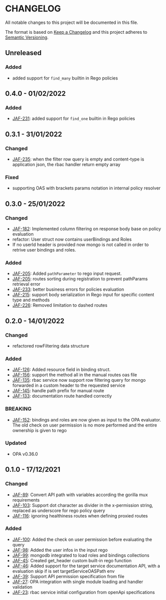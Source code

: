# CHANGELOG

All notable changes to this project will be documented in this file.

The format is based on [Keep a Changelog](http://keepachangelog.com/en/1.0.0/)
and this project adheres to [Semantic Versioning](http://semver.org/spec/v2.0.0.html).

## Unreleased

### Added

- added support for `find_many` builtin in Rego policies

## 0.4.0 - 01/02/2022

### Added

- [JAF-231](https://makeitapp.atlassian.net/browse/JAF-231): added support for `find_one` builtin in Rego policies

## 0.3.1 - 31/01/2022

### Changed

- [JAF-235](https://makeitapp.atlassian.net/browse/JAF-235): when the filter row query is empty and content-type is application json, the rbac handler return empty array

### Fixed

- supporting OAS with brackets params notation in internal policy resolver

## 0.3.0 - 25/01/2022

### Changed

- [JAF-182](https://makeitapp.atlassian.net/browse/JAF-182): Implemented column filtering on response body base on policy evaluation
- refactor: User struct now contains userBindings and Roles
- If no userId header is provided now mongo is not called in order to retrive user bindings and roles.

### Added

- [JAF-205](https://makeitapp.atlassian.net/browse/JAF-205): Added `pathParameter` to rego input request.
- [JAF-205](https://makeitapp.atlassian.net/browse/JAF-205): routes sorting during registration to prevent pathParams retrieval error
- [JAF-233](https://makeitapp.atlassian.net/browse/JAF-233): better business errors for policies evaluation
- [JAF-215](https://makeitapp.atlassian.net/browse/JAF-215): support body serialization in Rego input for specific content type and methods
- [JAF-226](https://makeitapp.atlassian.net/browse/JAF-226): Removed limitation to dashed routes

## 0.2.0 - 14/01/2022

### Changed

- refactored rowFiltering data structure

### Added

- [JAF-126](https://makeitapp.atlassian.net/browse/JAF-126): Added resource field in binding struct.
- [JAF-156](https://makeitapp.atlassian.net/browse/JAF-156): support the method all in the manual routes oas file
- [JAF-135](https://makeitapp.atlassian.net/browse/JAF-135): rbac service now support row filtering query for mongo forwarded in a custom header to the requested service
- [JAF-145](https://makeitapp.atlassian.net/browse/JAF-145): handle path prefix for manual route
- [JAF-133](https://makeitapp.atlassian.net/browse/JAF-133): documentation route handled correctly

### BREAKING

- [JAF-152](https://makeitapp.atlassian.net/browse/JAF-152): bindings and roles are now given as input to the OPA evaluator. The old check on user permission is no more performed and the entire ownership is given to rego

### Updated

- OPA v0.36.0

## 0.1.0 - 17/12/2021

### Changed

- [JAF-89](https://makeitapp.atlassian.net/browse/JAF-89): Convert API path with variables according the gorilla mux requirements
- [JAF-103](https://makeitapp.atlassian.net/browse/JAF-103): Support dot character as divider in the x-permission string, replaced as underscore for rego policy query
- [JAF-116](https://makeitapp.atlassian.net/browse/JAF-116): ignoring healthiness routes when defining proxied routes

### Added

- [JAF-100](https://makeitapp.atlassian.net/browse/JAF-100): Added the check on user permission before evaluating the query
- [JAF-98](https://makeitapp.atlassian.net/browse/JAF-98): Added the user infos in the input rego
- [JAF-99](https://makeitapp.atlassian.net/browse/JAF-99): mongodb integrated to load roles and bindings collections
- [JAF-45](https://makeitapp.atlassian.net/browse/JAF-45): Created get_header custom built-in rego function
- [JAF-46](https://makeitapp.atlassian.net/browse/JAF-46): Added support for the target service documentation API, with a evaluation skip if is set targetServiceOASPath env
- [JAF-39](https://makeitapp.atlassian.net/browse/JAF-39): Support API permission specification from file
- [JAF-27](https://makeitapp.atlassian.net/browse/JAF-27): OPA integration with single module loading and handler validation
- [JAF-23](https://makeitapp.atlassian.net/browse/JAF-23): rbac service initial configuration from openApi specifications

